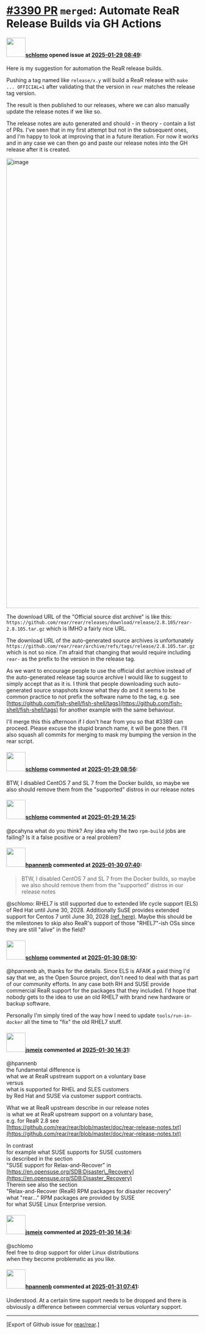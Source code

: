 [\#3390 PR](https://github.com/rear/rear/pull/3390) `merged`: Automate ReaR Release Builds via GH Actions
=========================================================================================================

#### <img src="https://avatars.githubusercontent.com/u/101384?v=4" width="50">[schlomo](https://github.com/schlomo) opened issue at [2025-01-29 08:49](https://github.com/rear/rear/pull/3390):

Here is my suggestion for automation the ReaR release builds.

Pushing a tag named like `release/x.y` will build a ReaR release with
`make ... OFFICIAL=1` after validating that the version in `rear`
matches the release tag version.

The result is then published to our releases, where we can also manually
update the release notes if we like so.

The release notes are auto generated and should - in theory - contain a
list of PRs. I've seen that in my first attempt but not in the
subsequent ones, and I'm happy to look at improving that in a future
iteration. For now it works and in any case we can then go and paste our
release notes into the GH release after it is created.

<img width="1175" alt="image" src="https://github.com/user-attachments/assets/9616d90d-9e34-4417-9eeb-88a618736c9c" />

The download URL of the "Official source dist archive" is like this:
`https://github.com/rear/rear/releases/download/release/2.8.105/rear-2.8.105.tar.gz`
which is IMHO a fairly nice URL.

The download URL of the auto-generated source archives is unfortunately
`https://github.com/rear/rear/archive/refs/tags/release/2.8.105.tar.gz`
which is not so nice. I'm afraid that changing that would require
including `rear-` as the prefix to the version in the release tag.

As we want to encourage people to use the official dist archive instead
of the auto-generated release tag source archive I would like to suggest
to simply accept that as it is. I think that people downloading such
auto-generated source snapshots know what they do and it seems to be
common practice to not prefix the software name to the tag, e.g. see
[https://github.com/fish-shell/fish-shell/tags](https://github.com/fish-shell/fish-shell/tags)
for another example with the same behaviour.

I'll merge this this afternoon if I don't hear from you so that \#3389
can proceed. Please excuse the stupid branch name, it will be gone then.
I'll also squash all commits for merging to mask my bumping the version
in the rear script.

#### <img src="https://avatars.githubusercontent.com/u/101384?v=4" width="50">[schlomo](https://github.com/schlomo) commented at [2025-01-29 08:56](https://github.com/rear/rear/pull/3390#issuecomment-2621033077):

BTW, I disabled CentOS 7 and SL 7 from the Docker builds, so maybe we
also should remove them from the "supported" distros in our release
notes

#### <img src="https://avatars.githubusercontent.com/u/101384?v=4" width="50">[schlomo](https://github.com/schlomo) commented at [2025-01-29 14:25](https://github.com/rear/rear/pull/3390#issuecomment-2621801965):

@pcahyna what do you think? Any idea why the two `rpm-build` jobs are
failing? Is it a false positive or a real problem?

#### <img src="https://avatars.githubusercontent.com/u/13567759?u=b037e492e58a5f63f35277b3606d500cd622c8ed&v=4" width="50">[hpannenb](https://github.com/hpannenb) commented at [2025-01-30 07:40](https://github.com/rear/rear/pull/3390#issuecomment-2623756454):

> BTW, I disabled CentOS 7 and SL 7 from the Docker builds, so maybe we
> also should remove them from the "supported" distros in our release
> notes

@schlomo: RHEL7 is still supported due to extended life cycle support
(ELS) of Red Hat until June 30, 2028. Additionally SuSE provides
extended support for Centos 7 until June 30, 2028 [(ref.
here)](https://www.suse.com/products/multi-linux-support/). Maybe this
should be the milestones to skip also ReaR's support of those
"RHEL7"-ish OSs since they are still "alive" in the field?

#### <img src="https://avatars.githubusercontent.com/u/101384?v=4" width="50">[schlomo](https://github.com/schlomo) commented at [2025-01-30 08:10](https://github.com/rear/rear/pull/3390#issuecomment-2623802229):

@hpannenb ah, thanks for the details. Since ELS is AFAIK a paid thing
I'd say that we, as the Open Source project, don't need to deal with
that as part of our community efforts. In any case both RH and SUSE
provide commercial ReaR support for the packages that they included. I'd
hope that nobody gets to the idea to use an old RHEL7 with brand new
hardware or backup software.

Personally I'm simply tired of the way how I need to update
`tools/run-in-docker` all the time to "fix" the old RHEL7 stuff.

#### <img src="https://avatars.githubusercontent.com/u/1788608?u=925fc54e2ce01551392622446ece427f51e2f0ce&v=4" width="50">[jsmeix](https://github.com/jsmeix) commented at [2025-01-30 14:31](https://github.com/rear/rear/pull/3390#issuecomment-2624671675):

@hpannenb  
the fundamental difference is  
what we at ReaR upstream support on a voluntary base  
versus  
what is supported for RHEL and SLES customers  
by Red Hat and SUSE via customer support contracts.

What we at ReaR upstream describe in our release notes  
is what we at ReaR upstream support on a voluntary base,  
e.g. for ReaR 2.8 see  
[https://github.com/rear/rear/blob/master/doc/rear-release-notes.txt](https://github.com/rear/rear/blob/master/doc/rear-release-notes.txt)

In contrast  
for example what SUSE supports for SUSE customers  
is described in the section  
"SUSE support for Relax-and-Recover" in  
[https://en.opensuse.org/SDB:Disaster\_Recovery](https://en.opensuse.org/SDB:Disaster_Recovery)  
Therein see also the section  
"Relax-and-Recover (ReaR) RPM packages for disaster recovery"  
what "rear..." RPM packages are provided by SUSE  
for what SUSE Linux Enterprise version.

#### <img src="https://avatars.githubusercontent.com/u/1788608?u=925fc54e2ce01551392622446ece427f51e2f0ce&v=4" width="50">[jsmeix](https://github.com/jsmeix) commented at [2025-01-30 14:34](https://github.com/rear/rear/pull/3390#issuecomment-2624677566):

@schlomo  
feel free to drop support for older Linux distributions  
when they become problematic as you like.

#### <img src="https://avatars.githubusercontent.com/u/13567759?u=b037e492e58a5f63f35277b3606d500cd622c8ed&v=4" width="50">[hpannenb](https://github.com/hpannenb) commented at [2025-01-31 07:41](https://github.com/rear/rear/pull/3390#issuecomment-2626497136):

Understood. At a certain time support needs to be dropped and there is
obviously a difference between commercial versus voluntary support.

------------------------------------------------------------------------

\[Export of Github issue for
[rear/rear](https://github.com/rear/rear).\]
